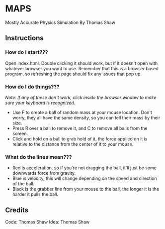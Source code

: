 # MAPS

Mostly Accurate Physics Simulation
By Thomas Shaw

## Instructions
### How do I start???

Open index.html. Double clicking it should work, but if it doesn't open with whatever browser you want to use. Remember that this is a browser based program, so refreshing the page should fix any issues that pop up.

### How do I do things???

*Note: If any of these don't work, click inside the browser window to make sure your keyboard is recognized.*
  
* Use F to create a ball of random mass at your mouse location. Don't worry, they all have the same density, so you can tell their mass by their size.
* Press R over a ball to remove it, and C to remove all balls from the screen.
* Click and hold on a ball to grab hold of it, the force applied on it is relative to the distance from the center of it to your mouse.
  
### What do the lines mean???

* Red is acceleration, so if you're not dragging the ball, it'll just be some downwards force from gravity.
* Blue is velocity, this will change depending on the speed and direction of the ball.
* Black is the grabber line from your mouse to the ball, the longer it is the harder it pulls the ball.

## Credits

Code: Thomas Shaw
Idea: Thomas Shaw

